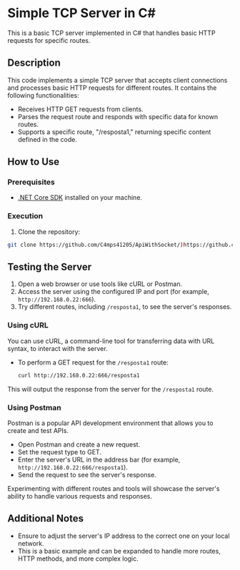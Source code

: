 # Simple TCP Server in C#

This is a basic TCP server implemented in C# that handles basic HTTP requests for specific routes.

## Description

This code implements a simple TCP server that accepts client connections and processes basic HTTP requests for different routes. It contains the following functionalities:

- Receives HTTP GET requests from clients.
- Parses the request route and responds with specific data for known routes.
- Supports a specific route, "/resposta1," returning specific content defined in the code.

## How to Use

### Prerequisites

- [.NET Core SDK](https://dotnet.microsoft.com/download) installed on your machine.

### Execution

1. Clone the repository:

```bash
git clone https://github.com/C4mps41205/ApiWithSocket/)https://github.com/C4mps41205/ApiWithSocket/
```

## Testing the Server

1. Open a web browser or use tools like cURL or Postman.
2. Access the server using the configured IP and port (for example, `http://192.168.0.22:666`).
3. Try different routes, including `/resposta1`, to see the server's responses.

### Using cURL

You can use cURL, a command-line tool for transferring data with URL syntax, to interact with the server.

- To perform a GET request for the `/resposta1` route:

    ```bash
    curl http://192.168.0.22:666/resposta1
    ```

This will output the response from the server for the `/resposta1` route.

### Using Postman

Postman is a popular API development environment that allows you to create and test APIs.

- Open Postman and create a new request.
- Set the request type to GET.
- Enter the server's URL in the address bar (for example, `http://192.168.0.22:666/resposta1`).
- Send the request to see the server's response.

Experimenting with different routes and tools will showcase the server's ability to handle various requests and responses.

## Additional Notes

- Ensure to adjust the server's IP address to the correct one on your local network.
- This is a basic example and can be expanded to handle more routes, HTTP methods, and more complex logic.





